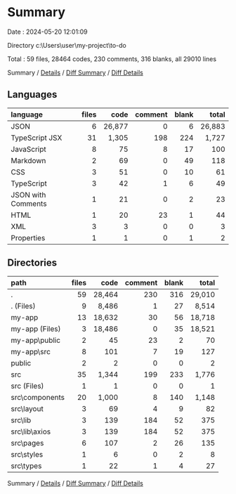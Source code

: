 # Summary

Date : 2024-05-20 12:01:09

Directory c:\\Users\\user\\my-project\\to-do

Total : 59 files,  28464 codes, 230 comments, 316 blanks, all 29010 lines

Summary / [Details](details.md) / [Diff Summary](diff.md) / [Diff Details](diff-details.md)

## Languages
| language | files | code | comment | blank | total |
| :--- | ---: | ---: | ---: | ---: | ---: |
| JSON | 6 | 26,877 | 0 | 6 | 26,883 |
| TypeScript JSX | 31 | 1,305 | 198 | 224 | 1,727 |
| JavaScript | 8 | 75 | 8 | 17 | 100 |
| Markdown | 2 | 69 | 0 | 49 | 118 |
| CSS | 3 | 51 | 0 | 10 | 61 |
| TypeScript | 3 | 42 | 1 | 6 | 49 |
| JSON with Comments | 1 | 21 | 0 | 2 | 23 |
| HTML | 1 | 20 | 23 | 1 | 44 |
| XML | 3 | 3 | 0 | 0 | 3 |
| Properties | 1 | 1 | 0 | 1 | 2 |

## Directories
| path | files | code | comment | blank | total |
| :--- | ---: | ---: | ---: | ---: | ---: |
| . | 59 | 28,464 | 230 | 316 | 29,010 |
| . (Files) | 9 | 8,486 | 1 | 27 | 8,514 |
| my-app | 13 | 18,632 | 30 | 56 | 18,718 |
| my-app (Files) | 3 | 18,486 | 0 | 35 | 18,521 |
| my-app\\public | 2 | 45 | 23 | 2 | 70 |
| my-app\\src | 8 | 101 | 7 | 19 | 127 |
| public | 2 | 2 | 0 | 0 | 2 |
| src | 35 | 1,344 | 199 | 233 | 1,776 |
| src (Files) | 1 | 1 | 0 | 0 | 1 |
| src\\components | 20 | 1,000 | 8 | 140 | 1,148 |
| src\\layout | 3 | 69 | 4 | 9 | 82 |
| src\\lib | 3 | 139 | 184 | 52 | 375 |
| src\\lib\\axios | 3 | 139 | 184 | 52 | 375 |
| src\\pages | 6 | 107 | 2 | 26 | 135 |
| src\\styles | 1 | 6 | 0 | 2 | 8 |
| src\\types | 1 | 22 | 1 | 4 | 27 |

Summary / [Details](details.md) / [Diff Summary](diff.md) / [Diff Details](diff-details.md)